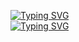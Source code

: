 <a href="https://git.io/typing-svg"><img src="https://readme-typing-svg.demolab.com?font=Montserrat&weight=800&pause=1000&color=F70074&random=false&width=435&lines=Scala-Lab-session-2" alt="Typing SVG" /></a>
<br>
<a href="https://git.io/typing-svg"><img src="https://readme-typing-svg.demolab.com?font=Montserrat&weight=800&pause=1000&color=F70074&random=false&width=435&lines=22000862" alt="Typing SVG" /></a>
